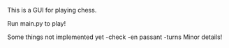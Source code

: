 This is a GUI for playing chess. 

Run main.py to play!

Some things not implemented yet
-check
-en passant
-turns
Minor details!
